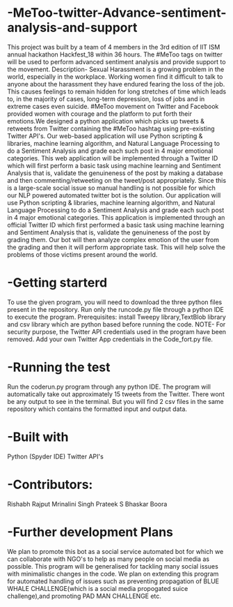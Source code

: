 # -MeToo-twitter-Advance-sentiment-analysis-and-support
This project was built by a team of 4 members in the 3rd edition of IIT ISM annual hackathon Hackfest_18 within 36 hours.
The #MeToo tags on twitter will be used to perform advanced sentiment analysis and provide support to the movement.
Description- Sexual Harassment is a growing problem in the world, especially in the workplace. Working women find it difficult to talk to anyone about the harassment they have endured fearing the loss of the job. This causes feelings to remain hidden for long stretches of time which leads to, in the majority of cases, long-term depression, loss of jobs and in extreme cases even suicide. #MeToo movement on Twitter and Facebook provided women with courage and the platform to put forth their emotions.We designed a python application which picks up tweets & retweets from Twitter containing the #MeToo hashtag using pre-existing Twitter API's. Our web-based application will use Python scripting & libraries, machine learning algorithm, and Natural Language Processing to do a Sentiment Analysis and grade each such post in 4 major emotional categories. This web application will be implemented through a Twitter ID which will first perform a basic task using machine learning and Sentiment Analysis that is, validate the genuineness of the post by making a database and then commenting/retweeting on the tweet/post appropriately. Since this is a large-scale social issue so manual handling is not possible for which our NLP powered automated twitter bot is the solution. Our application will use Python scripting & libraries, machine learning algorithm, and Natural Language Processing to do a Sentiment Analysis and grade each such post in 4 major emotional categories. This application is implemented through an official Twitter ID which first performed a basic task using machine learning and Sentiment Analysis that is, validate the genuineness of the post by grading them. Our bot will then analyze complex emotion of the user from the grading and then it will perform appropriate task. This will help solve the problems of those victims present around the world.

# -Getting starterd
To use the given program, you will need to download the three python files present in the repository. Run only the runcode.py file through a python IDE to execute the program.
Prerequisites:
install Tweepy library,TextBlob library and csv library which are python based before running the code.
NOTE- For security purpose, the Twitter API credentials used in the program have been removed. Add your own Twitter App credentials in the Code_fort.py file.

# -Running the test
Run the coderun.py program through any python IDE. The program will automatically take out approximately 15 tweets from the Twitter. There wont be any output to see in the terminal. But you will find 2 csv files in the same repository which contains the formatted input and output data.

# -Built with
Python (Spyder IDE)
Twitter API's

# -Contributors:
Rishabh Rajput
Mrinalini Singh
Prateek S
Bhaskar Boora
# -Further development Plans
We plan to promote this bot as a social service automated bot for which we can collaborate with NGO's to help as many people on social media as possible.
This program will be generalised for tackling many social issues with minimalistic changes in the code. We plan on extending this program for automated handling of issues such as preventing propagation of BLUE WHALE CHALLENGE(which is a social media propogated suice challenge),and promoting PAD MAN CHALLENGE etc.
